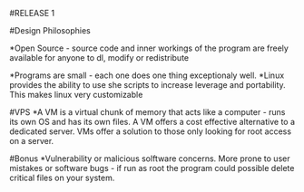 #RELEASE 1

#Design Philosophies

*Open Source - source code and inner workings of the program are freely available for anyone to dl, modify or redistribute

*Programs are small  - each one does one thing exceptionaly well.
*Linux provides the ability to use she scripts to increase leverage and portability. This makes linux very customizable

#VPS
*A VM is a virtual chunk of memory that acts like a computer - runs its own OS and has its own files. A VM offers a cost effective alternative to a dedicated server. VMs offer a solution to those only looking for root access on a server.

#Bonus
*Vulnerability or malicious solftware concerns. More prone to user mistakes or software bugs - if run as root the program could possible delete critical files on your system.

